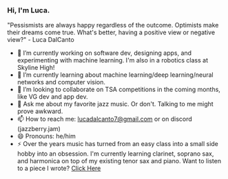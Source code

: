 ### Hi, I'm Luca.

"Pessismists are always happy regardless of the outcome. Optimists make their dreams come true. What's better, having a positive view or negative view?" - Luca DalCanto

- 🔭 I’m currently working on software dev, designing apps, and experimenting with machine learning. I'm also in a robotics class at Skyline High!
- 🌱 I’m currently learning about machine learning/deep learning/neural networks and computer vision.
- 👯 I’m looking to collaborate on TSA competitions in the coming months, like VG dev and app dev.
- 💬 Ask me about my favorite jazz music. Or don't. Talking to me might prove awkward.
- 📫 How to reach me: lucadalcanto7@gmail.com or on discord (jazzberry.jam)
- 😄 Pronouns: he/him
- ⚡ Over the years music has turned from an easy class into a small side hobby into an obsession. I'm currently learning clarinet, soprano sax, and harmonica on top of my existing tenor sax and piano. Want to listen to a piece I wrote? [Click Here](https://musescore.com/user/40316551/scores/10186204)

<!--
**Luca-Skyline/Luca-Skyline** is a ✨ _special_ ✨ repository because its `README.md` (this file) appears on your GitHub profile.

Here are some ideas to get you started:

- 🔭 I’m currently working on ...
- 🌱 I’m currently learning ...
- 👯 I’m looking to collaborate on ...
- 🤔 I’m looking for help with ...
- 💬 Ask me about ...
- 📫 How to reach me: ...
- 😄 Pronouns: ...
- ⚡ Fun fact: ...
-->
